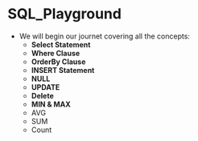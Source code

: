 # SQL_Playground

* We will begin our journet covering all the concepts:
  * **Select Statement**
  * **Where Clause**
  * **OrderBy Clause**
  * **INSERT Statement**
  * **NULL**
  * **UPDATE**
  * **Delete**
  * **MIN & MAX**
  * AVG
  * SUM
  * Count

















